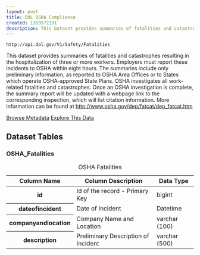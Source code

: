 ```yaml
---
layout: post
title: DOL OSHA Compliance
created: 1359572131
description: This Dataset provides summaries of fatalities and catastrophes resulting in the hospitalization of three or more workers.
---
```


```
http://api.dol.gov/V1/Safety/Fatalities
```

<p>This dataset provides summaries of fatalities and catastrophes resulting in the hospitalization of three or more workers. Employers must report these incidents to OSHA within eight hours. The summaries include only preliminary information, as reported to OSHA Area Offices or to States which operate OSHA-approved State Plans. OSHA investigates all work-related fatalities and catastrophes. Once an OSHA investigation is complete, the summary report will be updated with a webpage link to the corresponding inspection, which will list citation information. More information can be found at <a href="http://www.osha.gov/dep/fatcat/dep_fatcat.html">http://www.osha.gov/dep/fatcat/dep_fatcat.htm </a></p>

<a href ="http://api.dol.gov/V1/Safety/Fatalities/$metadata" class="button radius button_dataset">Browse Metadata</a>
<a href ="https://devtools.dol.gov/APISampler/Home/Index1?datasetName=OSHA%20Fatalities%20Dataset" class="button radius button_dataset">Explore This Data</a>

## Dataset Tables  

<h3>OSHA_Fatalities</h3>
<table summary="OSHA Fatalities - OSHA Compliance">
	<caption>OSHA Fatalities</caption>
	<thead>
		<tr>
			<th scope="col">Column Name</th>
			<th scope="col">Column Description</th>
			<th scope="col">Data Type</th>
		</tr>
	</thead>
	<tbody>
		<tr>
			<th scope="row">id</th>
			<td>Id of the record - Primary Key</td>
			<td>bigint</td>
		</tr>
		<tr>
			<th scope="row">dateofincident</th>
			<td>Date of Incident</td>
			<td>Datetime</td>
		</tr>
		<tr>
			<th scope="row">companyandlocation</th>
			<td>Company Name and Location</td>
			<td>varchar (100)</td>
		</tr>
		<tr>
			<th scope="row">description</th>
			<td>Preliminary Description of Incident</td>
			<td>varchar (500)</td>
		</tr>
	</tbody>
</table>
